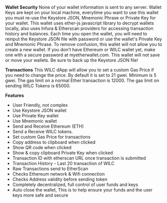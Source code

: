 **Wallet Security**
None of your wallet information is sent to any server. Wallet Keys are kept on your local machine, everytime you want to use this wallet you must re-use the Keystore JSON,
Mnemonic Phrase or Private Key for your wallet. This wallet uses ether-js javascript library to decrypt wallets locally, also uses Infura & Etherscan providers for accessing transaction history and balances. Each time you open the wallet, you will need to reinput the Keystore JSON file with password or use the wallet's Private Key and Mnemonic Phrase. To remove confusion, this wallet will not allow you to create a new wallet. If you don't have Ethereum or WILC wallet yet, make one with a secure password at myetherwallet.com. This wallet will not save or move your wallets. Be sure to back up the Keystore JSON file!

**Transactions**
This WILC dApp will allow you to set a custom Gas Price if you need to change the price. By default it is set to 21 gwei. Minimum is 5 gwei. The gas limit on a normal Ether transaction is 12000. The gas limit on sending WILC Tokens is 65000.

**Features**
- User Friendly, not complex
- Use Keystore JSON wallet
- Use Private Key wallet
- Use Mnemonic wallet
- Send and Receive Ethereum (ETH)
- Send a Receive WILC tokens.
- Set custom Gas Price for transactions
- Copy address to clipboard when clicked
- Show QR code when clicked
- Show & copy clipboard Private Key when clicked
- Transaction ID with etherscan URL once transaction is submitted
- Transaction History - Last 20 transaction of WILC
- Raw Transactions send to EtherScan
- Checks Ethereum network & Wifi connection
- Checks Address validity before sending token
- Completely decentralized, full control of user funds and keys
- Auto close the wallet, This is to help ensure your funds and the user keys more safe
and secure
